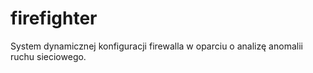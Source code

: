 # firefighter
System dynamicznej konfiguracji firewalla w oparciu o analizę anomalii ruchu sieciowego.
